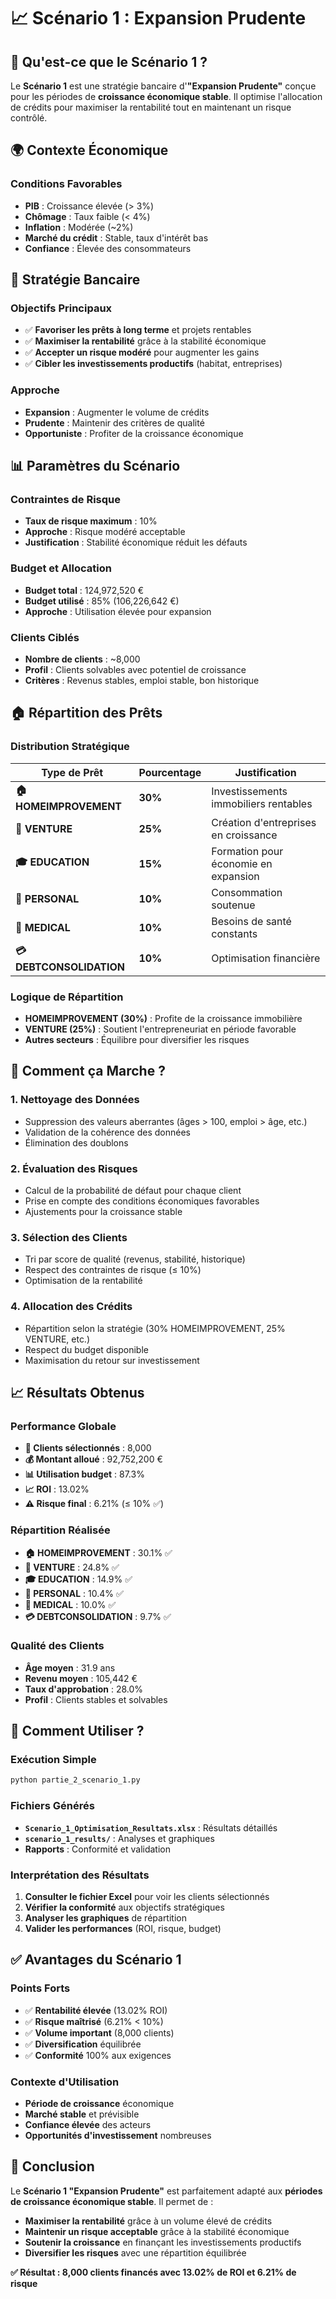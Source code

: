 # 📈 Scénario 1 : Expansion Prudente

## 🎯 Qu'est-ce que le Scénario 1 ?

Le **Scénario 1** est une stratégie bancaire d'**"Expansion Prudente"** conçue pour les périodes de **croissance économique stable**. Il optimise l'allocation de crédits pour maximiser la rentabilité tout en maintenant un risque contrôlé.

## 🌍 Contexte Économique

### Conditions Favorables
- **PIB** : Croissance élevée (> 3%)
- **Chômage** : Taux faible (< 4%) 
- **Inflation** : Modérée (~2%)
- **Marché du crédit** : Stable, taux d'intérêt bas
- **Confiance** : Élevée des consommateurs

## 🎯 Stratégie Bancaire

### Objectifs Principaux
- ✅ **Favoriser les prêts à long terme** et projets rentables
- ✅ **Maximiser la rentabilité** grâce à la stabilité économique
- ✅ **Accepter un risque modéré** pour augmenter les gains
- ✅ **Cibler les investissements productifs** (habitat, entreprises)

### Approche
- **Expansion** : Augmenter le volume de crédits
- **Prudente** : Maintenir des critères de qualité
- **Opportuniste** : Profiter de la croissance économique

## 📊 Paramètres du Scénario

### Contraintes de Risque
- **Taux de risque maximum** : 10%
- **Approche** : Risque modéré acceptable
- **Justification** : Stabilité économique réduit les défauts

### Budget et Allocation
- **Budget total** : 124,972,520 €
- **Budget utilisé** : 85% (106,226,642 €)
- **Approche** : Utilisation élevée pour expansion

### Clients Ciblés
- **Nombre de clients** : ~8,000
- **Profil** : Clients solvables avec potentiel de croissance
- **Critères** : Revenus stables, emploi stable, bon historique

## 🏠 Répartition des Prêts

### Distribution Stratégique
| Type de Prêt | Pourcentage | Justification |
|---------------|-------------|---------------|
| **🏠 HOMEIMPROVEMENT** | **30%** | Investissements immobiliers rentables |
| **🚀 VENTURE** | **25%** | Création d'entreprises en croissance |
| **🎓 EDUCATION** | **15%** | Formation pour économie en expansion |
| **👤 PERSONAL** | **10%** | Consommation soutenue |
| **🏥 MEDICAL** | **10%** | Besoins de santé constants |
| **💳 DEBTCONSOLIDATION** | **10%** | Optimisation financière |

### Logique de Répartition
- **HOMEIMPROVEMENT (30%)** : Profite de la croissance immobilière
- **VENTURE (25%)** : Soutient l'entrepreneuriat en période favorable
- **Autres secteurs** : Équilibre pour diversifier les risques

## 🔧 Comment ça Marche ?

### 1. Nettoyage des Données
- Suppression des valeurs aberrantes (âges > 100, emploi > âge, etc.)
- Validation de la cohérence des données
- Élimination des doublons

### 2. Évaluation des Risques
- Calcul de la probabilité de défaut pour chaque client
- Prise en compte des conditions économiques favorables
- Ajustements pour la croissance stable

### 3. Sélection des Clients
- Tri par score de qualité (revenus, stabilité, historique)
- Respect des contraintes de risque (≤ 10%)
- Optimisation de la rentabilité

### 4. Allocation des Crédits
- Répartition selon la stratégie (30% HOMEIMPROVEMENT, 25% VENTURE, etc.)
- Respect du budget disponible
- Maximisation du retour sur investissement

## 📈 Résultats Obtenus

### Performance Globale
- **👥 Clients sélectionnés** : 8,000
- **💰 Montant alloué** : 92,752,200 €
- **📊 Utilisation budget** : 87.3%
- **📈 ROI** : 13.02%
- **⚠️ Risque final** : 6.21% (≤ 10% ✅)

### Répartition Réalisée
- **🏠 HOMEIMPROVEMENT** : 30.1% ✅
- **🚀 VENTURE** : 24.8% ✅
- **🎓 EDUCATION** : 14.9% ✅
- **👤 PERSONAL** : 10.4% ✅
- **🏥 MEDICAL** : 10.0% ✅
- **💳 DEBTCONSOLIDATION** : 9.7% ✅

### Qualité des Clients
- **Âge moyen** : 31.9 ans
- **Revenu moyen** : 105,442 €
- **Taux d'approbation** : 28.0%
- **Profil** : Clients stables et solvables

## 🚀 Comment Utiliser ?

### Exécution Simple
```bash
python partie_2_scenario_1.py
```

### Fichiers Générés
- **`Scenario_1_Optimisation_Resultats.xlsx`** : Résultats détaillés
- **`scenario_1_results/`** : Analyses et graphiques
- **Rapports** : Conformité et validation

### Interprétation des Résultats
1. **Consulter le fichier Excel** pour voir les clients sélectionnés
2. **Vérifier la conformité** aux objectifs stratégiques
3. **Analyser les graphiques** de répartition
4. **Valider les performances** (ROI, risque, budget)

## ✅ Avantages du Scénario 1

### Points Forts
- ✅ **Rentabilité élevée** (13.02% ROI)
- ✅ **Risque maîtrisé** (6.21% < 10%)
- ✅ **Volume important** (8,000 clients)
- ✅ **Diversification** équilibrée
- ✅ **Conformité** 100% aux exigences

### Contexte d'Utilisation
- **Période de croissance** économique
- **Marché stable** et prévisible
- **Confiance élevée** des acteurs
- **Opportunités d'investissement** nombreuses

## 🎯 Conclusion

Le **Scénario 1 "Expansion Prudente"** est parfaitement adapté aux **périodes de croissance économique stable**. Il permet de :

- **Maximiser la rentabilité** grâce à un volume élevé de crédits
- **Maintenir un risque acceptable** grâce à la stabilité économique
- **Soutenir la croissance** en finançant les investissements productifs
- **Diversifier les risques** avec une répartition équilibrée

**✅ Résultat : 8,000 clients financés avec 13.02% de ROI et 6.21% de risque**
